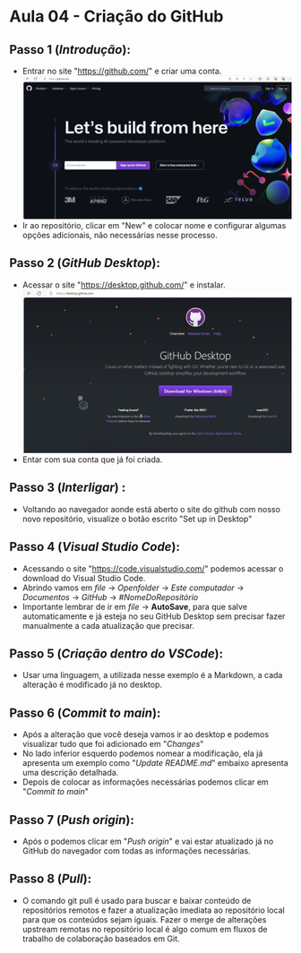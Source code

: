 # Aula 04 - Criação do GitHub

## Passo 1 (*Introdução*): ##
 - Entrar no site "https://github.com/" e criar uma conta.
![Github](https://github.com/gustavo77o/gustavo-aula04-dw/blob/main/github.png?raw=true)
 - Ir ao repositório, clicar em "New" e colocar nome e configurar algumas opções adicionais, não necessárias nesse processo.

## Passo 2 (*GitHub Desktop*): ##
 - Acessar o site "https://desktop.github.com/" e instalar.
![Githubdesktop](https://github.com/gustavo77o/gustavo-aula04-dw/blob/main/githubdesktop.png?raw=true)
 - Entar com sua conta que já foi criada.

## Passo 3 (*Interligar*) : ##
 - Voltando ao navegador aonde está aberto o site do github com nosso novo repositório, visualize o botão escrito "Set up in Desktop" 
## Passo 4 (*Visual Studio Code*): ##
 - Acessando o site "https://code.visualstudio.com/" podemos acessar o download do Visual Studio Code.
 - Abrindo vamos em *file* -> *Openfolder* -> *Este computador* -> *Documentos* -> *GitHub* -> *#NomeDoRepositório*
 - Importante lembrar de ir em *file* -> **AutoSave**, para que salve automaticamente e já esteja no seu GitHub Desktop sem precisar fazer manualmente a cada atualização que precisar.
 ## Passo 5 (*Criação dentro do VSCode*): ##
 - Usar uma linguagem, a utilizada nesse exemplo é a Markdown, a cada alteração é modificado já no desktop.
 ## Passo 6 (*Commit to main*):
 - Após a alteração que você deseja vamos ir ao desktop e podemos visualizar tudo que foi adicionado em "*Changes*"
 - No lado inferior esquerdo podemos nomear a modificação, ela já apresenta um exemplo como "*Update README.md*" embaixo apresenta uma descrição detalhada.
 - Depois de colocar as informações necessárias podemos clicar em "*Commit to main*" 
 ## Passo 7 (*Push origin*):
 - Após o podemos clicar em "*Push origin*" e vai estar atualizado já no GitHub do navegador com todas as informações necessárias.
 ## Passo 8 (*Pull*):
 - O comando git pull é usado para buscar e baixar conteúdo de repositórios remotos e fazer a atualização imediata ao repositório local para que os conteúdos sejam iguais. Fazer o merge de alterações upstream remotas no repositório local é algo comum em fluxos de trabalho de colaboração baseados em Git. 